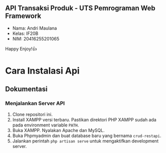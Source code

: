 ## API Transaksi Produk - UTS Pemrograman Web Framework

- Nama: Andri Maulana
- Kelas: IF20B
- NIM: 20416255201065

Happy Enjoy!👍
# Cara Instalasi Api
## Dokumentasi
### Menjalankan Server API

1. Clone repositori ini.
1. Install XAMPP versi terbaru. Pastikan direktori PHP XAMPP sudah ada pada environment variable `PATH`.
2. Buka XAMPP. Nyalakan Apache dan MySQL.
3. Buka Phpmyadmin dan buat database baru yang bernama `crud-restapi`.
4. Jalankan perintah `php artisan serve` untuk mengaktifkan development server.

